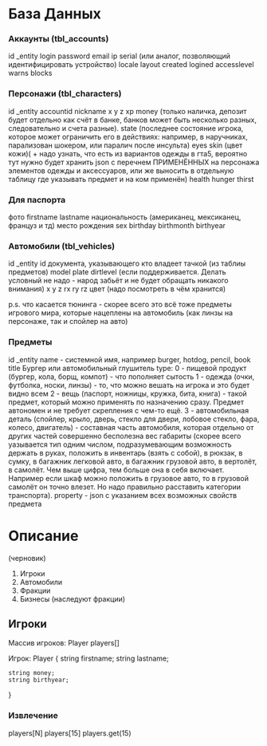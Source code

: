 # База Данных
### Аккаунты (tbl_accounts)
id
_entity
login
password
email
ip
serial (или аналог, позволяющий идентифицировать устройство)
locale
layout
created
logined
accesslevel
warns
blocks

### Персонажи (tbl_characters)
id
_entity
accountid
nickname
x
y
z
xp
money (только наличка, депозит будет отдельно как счёт в банке, банков может быть несколько разных, следовательно и счета разные).
state (последнее состояние игрока, которое может ограничить его в действиях: например, в наручниках, парализован шокером, или паралич после инсульта)
eyes
skin (цвет кожи)( + надо узнать, что есть из вариантов одежды в гта5, вероятно тут нужно будет хранить json c перечнем ПРИМЕНЁННЫХ на персонажа элементов одежды и аксессуаров, или же выносить в отдельную таблицу где указывать предмет и на ком применён)
health
hunger
thirst



### Для паспорта
фото
firstname
lastname
национальность (американец, мексиканец, француз и тд)
место рождения
sex
birthday
birthmonth
birthyear


### Автомобили (tbl_vehicles)
id
_entity
id документа, указывающего кто владеет тачкой (из таблиы предметов)
model
plate
dirtlevel (если поддерживается. Делать условный не надо - народ забьёт и не будет обращать никакого внимания)
x
y
z
rx
ry
rz
цвет (надо посмотреть в чём хранится)

p.s. что касается тюнинга - скорее всего это всё тоже предметы игрового мира, которые нацеплены на автомобиль (как линзы на персонаже, так и спойлер на авто)



### Предметы

id
_entity
name - системной имя, например burger, hotdog, pencil, book
title Бургер или автомобильный глушитель
type:
    0 - пищевой продукт (бургер, кола, борщ, компот) - что пополняет сытость
    1 - одежда (очки, футболка, носки, линзы) - то, что можно вешать на игрока и это будет видно всем
    2 - вещь (паспорт, ножницы, кружка, бита, книга) - такой предмет, который можно применять по назначению сразу. Предмет автономен и не требует скрепления с чем-то ещё.
    3 - автомобильная деталь (спойлер, крыло, дверь, стекло для двери, лобовое стекло, фара, колесо, двигатель) - составная часть автомобиля, которая отдельно от других частей совершенно бесполезна
вес
габариты (скорее всего уазывается тип одним числом, подразумевающим возможность держать в руках, положить в инвентарь (взять с собой), в рюкзак, в сумку, в багажник легковой авто, в багажник грузовой авто, в вертолёт, в самолёт. Чем выше цифра, тем больше она в себя включает. Например если шкаф можно положить в грузовое авто, то в грузовой самолёт он точно влезет. Но надо правильно расставить категории транспорта).
property - json с указанием всех возможных свойств предмета




# Описание
(черновик)

1. Игроки
2. Автомобили
3. Фракции
4. Бизнесы (наследуют фракции)



## Игроки

Массив игроков:
Player players[]

Игрок:
Player {
    string firstname;
    string lastname;

    string money;
    string birthyear;
}


### Извлечение

players[N]
players[15]
players.get(15)

